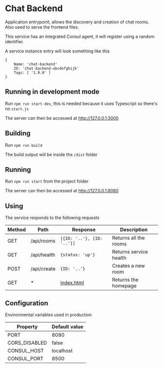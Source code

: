 # Chat Backend

Application entrypoint, allows the discovery and creation of chat rooms. Also used to serve the frontend files.

This service has an integrated Consul agent, it will register using a random identifier.

A service instance entry will look something like this

	{
		Name: 'chat-backend'
		ID: 'chat-backend-abcdefghijk'
		Tags: [ '1.0.0' ]
	}

## Running in development mode

Run `npm run start-dev`, this is needed because it uses Typescript so there's no `start.js`

The server can then be accessed at http://127.0.0.1:3000

## Building

Run `npm run build`

The build output will be inside the `/dist` folder

## Running

Run `npm run start` from the project folder

The server can then be accessed at http://127.0.0.1:8080

## Using

The service responds to the following requests

|Method |Path |Response |Description
|---|---|---|---|
|GET |/api/rooms |`[{ID: '..'}, {ID: '..'}]` |Returns all the rooms
|GET |/api/health |`{status: 'up'}` |Returns service health
|POST |/api/create |`{ID: '..'}` |Creates a new room
|GET |* |[index.html](/src/public/index.html) |Returns the homepage

## Configuration

Environmental variables used in production

|Property |Default value
|---|---|
|PORT |8080
|CORS_DISABLED |false
|CONSUL_HOST |localhost
|CONSUL_PORT |8500